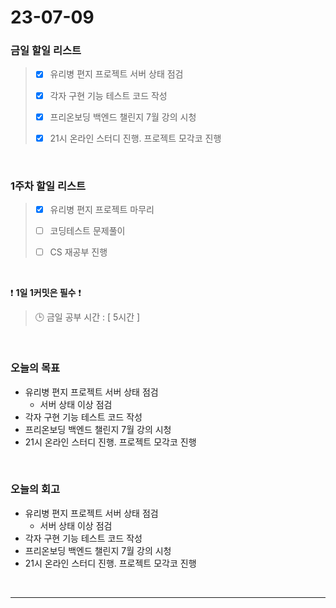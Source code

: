 # 23-07-09
### 금일 할일 리스트
> - [x]  유리병 편지 프로젝트 서버 상태 점검
>
> - [x]  각자 구현 기능 테스트 코드 작성
>
> - [x]  프리온보딩 백엔드 챌린지 7월 강의 시청
>
> - [x]  21시 온라인 스터디 진행. 프로젝트 모각코 진행


<br/>

### 1주차 할일 리스트  
> - [x]  유리병 편지 프로젝트 마무리 
>
> - [ ]  코딩테스트 문제풀이
>
> - [ ]  CS 재공부 진행

<br/>

❗ **1일 1커밋은 필수** ❗
> 🕒 금일 공부 시간 : [ 5시간 ]
  
<br/>

### 오늘의 목표
- 유리병 편지 프로젝트 서버 상태 점검
    - 서버 상태 이상 점검
- 각자 구현 기능 테스트 코드 작성
- 프리온보딩 백엔드 챌린지 7월 강의 시청
- 21시 온라인 스터디 진행. 프로젝트 모각코 진행

<br>

### 오늘의 회고
- 유리병 편지 프로젝트 서버 상태 점검
    - 서버 상태 이상 점검
- 각자 구현 기능 테스트 코드 작성
- 프리온보딩 백엔드 챌린지 7월 강의 시청
- 21시 온라인 스터디 진행. 프로젝트 모각코 진행

<br/>

------------  
